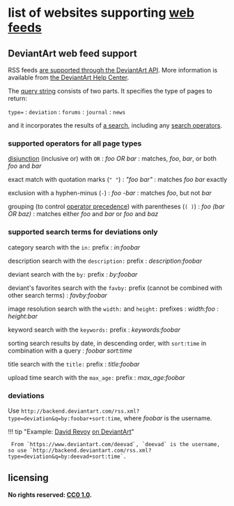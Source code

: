 # list of websites supporting [web feeds]

## DeviantArt web feed support
RSS feeds [are supported through the DeviantArt API](https://www.deviantart.com/developers/rss). More information is available from [the DeviantArt Help Center](https://www.deviantartsupport.com/en/article/how-do-i-use-rss-feeds).

The [query string](https://en.wikipedia.org/wiki/Query_string) consists of two parts. It specifies the type of pages to return:

`type=`
: `deviation`
: `forums`
: `journal`
: `news`

and it incorporates the results of [a search](https://www.deviantartsupport.com/en/article/are-there-any-tricks-to-narrowing-down-a-search-on-deviantart), including any [search operators](https://whatis.techtarget.com/definition/search-operator).

### supported operators for all page types

[disjunction](https://en.wikipedia.org/wiki/Logical_disjunction) (inclusive or) with `OR`
: *foo OR bar*
: matches, *foo*, *bar*, or both *foo* and *bar*

exact match with quotation marks (`" "`)
: *"foo bar"*
: matches *foo bar* exactly

exclusion with a hyphen-minus (`-`)
: *foo -bar*
: matches *foo*, but not *bar*

grouping (to control [operator precedence](https://en.wikipedia.org/wiki/Order_of_operations)) with parentheses (`( )`)
: *foo (bar OR baz)*
: matches either *foo* and *bar* or *foo* and *baz*

### supported search terms for deviations only

category search with the `in:` prefix
: *in:foobar*

description search with the `description:` prefix
: *description:foobar*

deviant search with the `by:` prefix
: *by:foobar*

deviant's favorites search with the `favby:` prefix (cannot be combined with other search terms)
: *favby:foobar*

image resolution search with the `width:` and `height:` prefixes
: *width:foo*
: *height:bar*

keyword search with the `keywords:` prefix
: *keywords:foobar*

sorting search results by date, in descending order, with `sort:time` in combination with a query
: *foobar sort:time*

title search with the `title:` prefix
: *title:foobar*

upload time search with the `max_age:` prefix
: *max_age:foobar*

### deviations
Use `http://backend.deviantart.com/rss.xml?type=deviation&q=by:foobar+sort:time`, where *foobar* is the username.

!!! tip "Example: [David Revoy](http://www.davidrevoy.com/) [on DeviantArt](https://www.deviantart.com/deevad)"
    
     From `https://www.deviantart.com/deevad`, `deevad` is the username, so use `http://backend.deviantart.com/rss.xml?type=deviation&q=by:deevad+sort:time`.

## licensing
**No rights reserved: [CC0 1.0](https://creativecommons.org/publicdomain/zero/1.0/).**

[web feeds]: https://en.wikipedia.org/wiki/Web_feed
